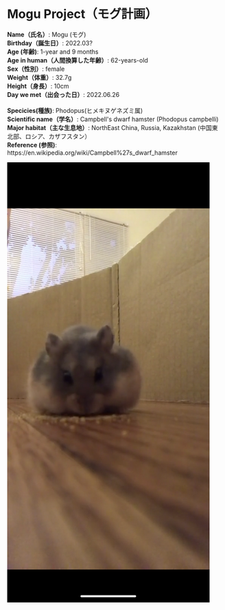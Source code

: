 # Mogu Project（モグ計画）

<h8>
<b>Name（氏名）</b>: Mogu (モグ)<br/>
<b>Birthday（誕生日）</b>: 2022.03?<br/>
<b>Age (年齢)</b>: 1-year and 9 months<br/>
<b>Age in human（人間換算した年齢）</b>: 62-years-old<br/>
<b>Sex（性別）</b>: female<br/>
<b>Weight（体重）</b>: 32.7g<br/>
<b>Height（身長）</b>: 10cm<br/>
<b>Day we met（出会った日）</b>: 2022.06.26<br/>

<br/>
<b>Specicies(種族)</b>: Phodopus(ヒメキヌゲネズミ属)<br/>
<b>Scientific name（学名）</b>: Campbell's dwarf hamster (Phodopus campbelli) <br/>
<b>Major habitat（主な生息地）</b>: NorthEast China, Russia, Kazakhstan (中国東北部、ロシア、カザフスタン）<br/>
<b>Reference (参照)</b>: https://en.wikipedia.org/wiki/Campbell%27s_dwarf_hamster<br/>




![Alt text](/Images/Screenshot_20231223-120154.png?raw=true "Optional Title")

